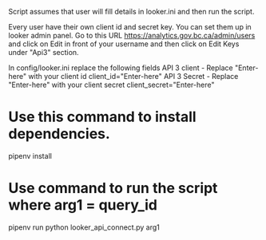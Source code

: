 Script assumes that user will fill details in looker.ini and then run the script.

Every user have their own client id and secret key. You can set them up in looker admin panel. Go to this URL https://analytics.gov.bc.ca/admin/users and click on Edit in front of your username and then click on Edit Keys under "Api3" section.

In config/looker.ini replace the following fields
API 3 client - Replace "Enter-here" with your client id 
client_id="Enter-here"
API 3 Secret - Replace "Enter-here" with your client secret
client_secret="Enter-here"

# Use this command to install dependencies.
pipenv install
# Use command to run the script where arg1 = query_id
pipenv run python looker_api_connect.py arg1